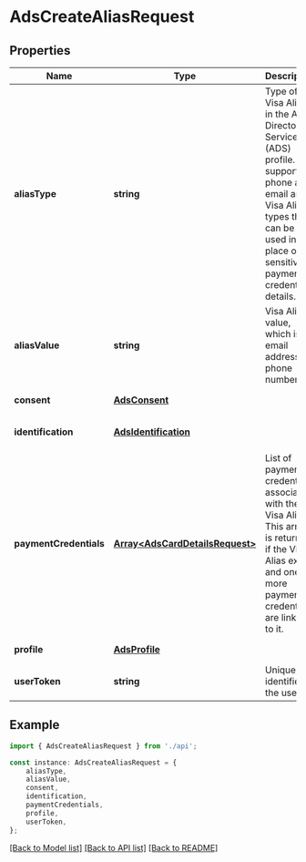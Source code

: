 # AdsCreateAliasRequest


## Properties

Name | Type | Description | Notes
------------ | ------------- | ------------- | -------------
**aliasType** | **string** | Type of Visa Alias in the Alias Directory Service (ADS) profile. Visa supports phone and email as Visa Alias types that can be used in place of sensitive payment credentials details. | [default to undefined]
**aliasValue** | **string** | Visa Alias value, which is the email address or phone number. | [default to undefined]
**consent** | [**AdsConsent**](AdsConsent.md) |  | [default to undefined]
**identification** | [**AdsIdentification**](AdsIdentification.md) |  | [optional] [default to undefined]
**paymentCredentials** | [**Array&lt;AdsCardDetailsRequest&gt;**](AdsCardDetailsRequest.md) | List of payment credentials associated with the Visa Alias.  This array is returned if the Visa Alias exists and one or more payment credentials are linked to it. | [default to undefined]
**profile** | [**AdsProfile**](AdsProfile.md) |  | [default to undefined]
**userToken** | **string** | Unique identifier of the user. | [default to undefined]

## Example

```typescript
import { AdsCreateAliasRequest } from './api';

const instance: AdsCreateAliasRequest = {
    aliasType,
    aliasValue,
    consent,
    identification,
    paymentCredentials,
    profile,
    userToken,
};
```

[[Back to Model list]](../README.md#documentation-for-models) [[Back to API list]](../README.md#documentation-for-api-endpoints) [[Back to README]](../README.md)
